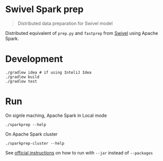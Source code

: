 # Swivel Spark prep
> Distributed data preparation for Swivel model

Distributed equivalent of `prep.py` and `fastprep` from [Swivel](https://github.com/tensorflow/models/blob/master/swivel/) using Apache Spark.


# Development
```
./gradlew idea # if using InteliJ Idea
./gradlew build
./gradlew test
```

# Run

On signle maching, Apache Spark in Local mode
```
./sparkprep --help
```

On Apache Spark cluster
```
./sparkprep-cluster --help
```

See [official instructions](https://github.com/tensorflow/ecosystem/tree/master/spark/spark-tensorflow-connector#using-spark-shell) on how to run with `--jar` instead of `--packages`